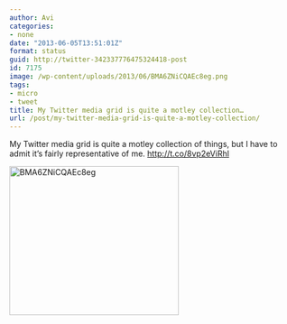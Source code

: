 ```yaml
---
author: Avi
categories:
- none
date: "2013-06-05T13:51:01Z"
format: status
guid: http://twitter-342337776475324418-post
id: 7175
image: /wp-content/uploads/2013/06/BMA6ZNiCQAEc8eg.png
tags:
- micro
- tweet
title: My Twitter media grid is quite a motley collection…
url: /post/my-twitter-media-grid-is-quite-a-motley-collection/
---
```

My Twitter media grid is quite a motley collection of things, but I have to admit it’s fairly representative of me. http://t.co/8vp2eViRhl

<img width="300" height="264" src="http://aviflax.com/wp-content/uploads/2013/06/BMA6ZNiCQAEc8eg.png" class="attachment-medium" alt="BMA6ZNiCQAEc8eg" />
